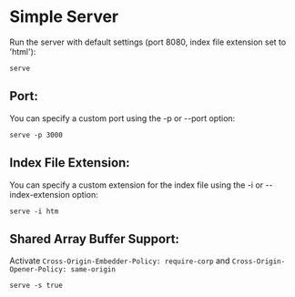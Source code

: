# Simple Server

Run the server with default settings (port 8080, index file extension set to 'html'):

`serve`

## Port:

You can specify a custom port using the -p or --port option:

`serve -p 3000`

## Index File Extension:

You can specify a custom extension for the index file using the -i or --index-extension option:

`serve -i htm`

## Shared Array Buffer Support:

Activate `Cross-Origin-Embedder-Policy: require-corp` and `Cross-Origin-Opener-Policy: same-origin`

`serve -s true`

